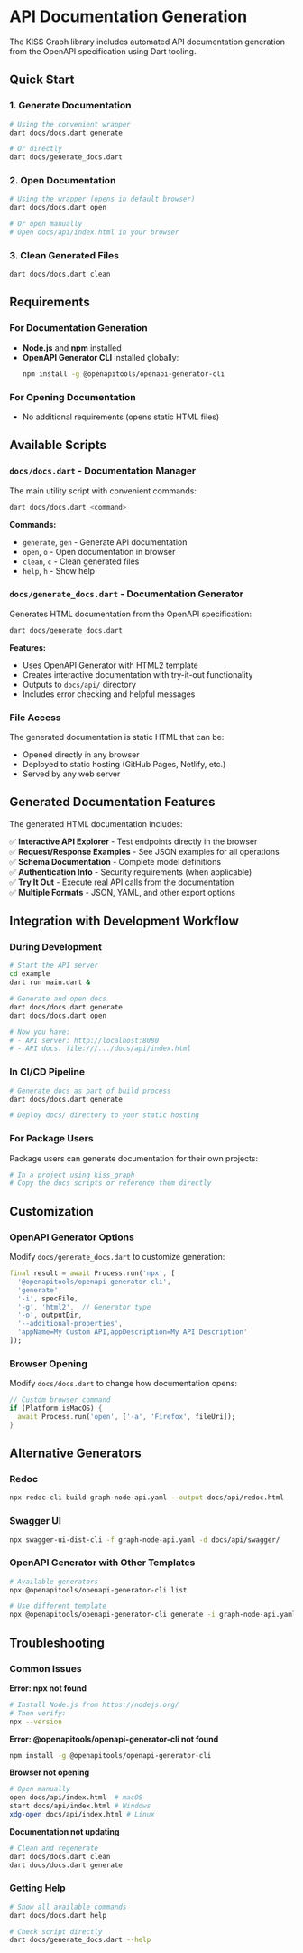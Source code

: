 # API Documentation Generation

The KISS Graph library includes automated API documentation generation from the OpenAPI specification using Dart tooling.

## Quick Start

### 1. Generate Documentation
```bash
# Using the convenient wrapper
dart docs/docs.dart generate

# Or directly
dart docs/generate_docs.dart
```

### 2. Open Documentation
```bash
# Using the wrapper (opens in default browser)
dart docs/docs.dart open

# Or open manually
# Open docs/api/index.html in your browser
```

### 3. Clean Generated Files
```bash
dart docs/docs.dart clean
```

## Requirements

### For Documentation Generation
- **Node.js** and **npm** installed
- **OpenAPI Generator CLI** installed globally:
  ```bash
  npm install -g @openapitools/openapi-generator-cli
  ```

### For Opening Documentation
- No additional requirements (opens static HTML files)

## Available Scripts

### `docs/docs.dart` - Documentation Manager
The main utility script with convenient commands:

```bash
dart docs/docs.dart <command>
```

**Commands:**
- `generate`, `gen` - Generate API documentation
- `open`, `o` - Open documentation in browser
- `clean`, `c` - Clean generated files
- `help`, `h` - Show help

### `docs/generate_docs.dart` - Documentation Generator
Generates HTML documentation from the OpenAPI specification:

```bash
dart docs/generate_docs.dart
```

**Features:**
- Uses OpenAPI Generator with HTML2 template
- Creates interactive documentation with try-it-out functionality
- Outputs to `docs/api/` directory
- Includes error checking and helpful messages

### File Access
The generated documentation is static HTML that can be:
- Opened directly in any browser
- Deployed to static hosting (GitHub Pages, Netlify, etc.)
- Served by any web server

## Generated Documentation Features

The generated HTML documentation includes:

✅ **Interactive API Explorer** - Test endpoints directly in the browser  
✅ **Request/Response Examples** - See JSON examples for all operations  
✅ **Schema Documentation** - Complete model definitions  
✅ **Authentication Info** - Security requirements (when applicable)  
✅ **Try It Out** - Execute real API calls from the documentation  
✅ **Multiple Formats** - JSON, YAML, and other export options  

## Integration with Development Workflow

### During Development
```bash
# Start the API server
cd example
dart run main.dart &

# Generate and open docs
dart docs/docs.dart generate
dart docs/docs.dart open

# Now you have:
# - API server: http://localhost:8080
# - API docs: file:///.../docs/api/index.html
```

### In CI/CD Pipeline
```bash
# Generate docs as part of build process
dart docs/docs.dart generate

# Deploy docs/ directory to your static hosting
```

### For Package Users
Package users can generate documentation for their own projects:

```bash
# In a project using kiss_graph
# Copy the docs scripts or reference them directly
```

## Customization

### OpenAPI Generator Options
Modify `docs/generate_docs.dart` to customize generation:

```dart
final result = await Process.run('npx', [
  '@openapitools/openapi-generator-cli',
  'generate',
  '-i', specFile,
  '-g', 'html2',  // Generator type
  '-o', outputDir,
  '--additional-properties',
  'appName=My Custom API,appDescription=My API Description'
]);
```

### Browser Opening
Modify `docs/docs.dart` to change how documentation opens:

```dart
// Custom browser command
if (Platform.isMacOS) {
  await Process.run('open', ['-a', 'Firefox', fileUri]);
}
```

## Alternative Generators

### Redoc
```bash
npx redoc-cli build graph-node-api.yaml --output docs/api/redoc.html
```

### Swagger UI
```bash
npx swagger-ui-dist-cli -f graph-node-api.yaml -d docs/api/swagger/
```

### OpenAPI Generator with Other Templates
```bash
# Available generators
npx @openapitools/openapi-generator-cli list

# Use different template
npx @openapitools/openapi-generator-cli generate -i graph-node-api.yaml -g html -o docs/api-simple/
```

## Troubleshooting

### Common Issues

**Error: npx not found**
```bash
# Install Node.js from https://nodejs.org/
# Then verify:
npx --version
```

**Error: @openapitools/openapi-generator-cli not found**
```bash
npm install -g @openapitools/openapi-generator-cli
```

**Browser not opening**
```bash
# Open manually
open docs/api/index.html  # macOS
start docs/api/index.html # Windows  
xdg-open docs/api/index.html # Linux
```

**Documentation not updating**
```bash
# Clean and regenerate
dart docs/docs.dart clean
dart docs/docs.dart generate
```

### Getting Help

```bash
# Show all available commands
dart docs/docs.dart help

# Check script directly
dart docs/generate_docs.dart --help
``` 
